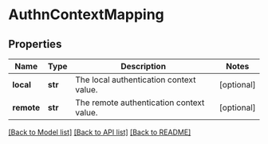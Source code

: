# AuthnContextMapping

## Properties
Name | Type | Description | Notes
------------ | ------------- | ------------- | -------------
**local** | **str** | The local authentication context value. | [optional] 
**remote** | **str** | The remote authentication context value. | [optional] 

[[Back to Model list]](../README.md#documentation-for-models) [[Back to API list]](../README.md#documentation-for-api-endpoints) [[Back to README]](../README.md)


